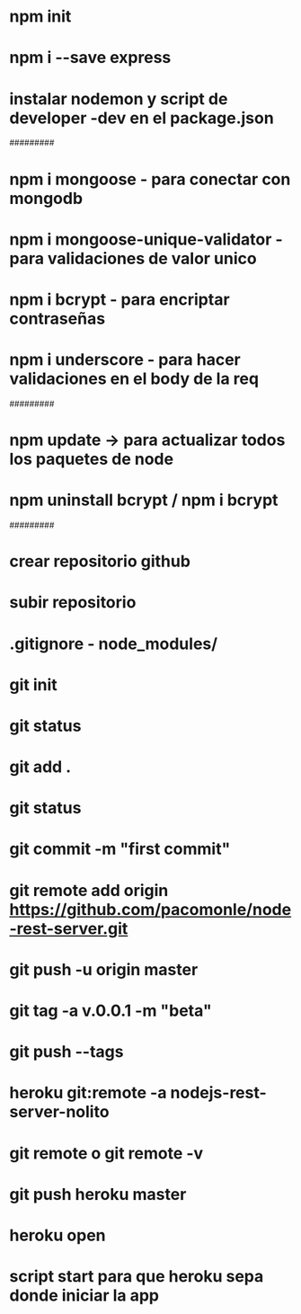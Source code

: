 # npm init
# npm i --save express
# instalar nodemon y script de developer -dev en el package.json

#########

# npm i mongoose - para conectar con mongodb
# npm i mongoose-unique-validator - para validaciones de valor unico
# npm i bcrypt - para encriptar contraseñas
# npm i underscore - para hacer validaciones en el body de la req

#########

# npm update -> para actualizar todos los paquetes de node
# npm uninstall bcrypt / npm i bcrypt

#########

# crear repositorio github
# subir repositorio
# .gitignore - node_modules/
# git init
# git status
# git add .
# git status
# git commit -m "first commit"
# git remote add origin https://github.com/pacomonle/node-rest-server.git
# git push -u origin master
# git tag -a v.0.0.1 -m "beta"
# git push --tags

#  heroku git:remote -a nodejs-rest-server-nolito
# git remote o git remote -v
# git push heroku master
# heroku open
# script start para que heroku sepa donde iniciar la app
